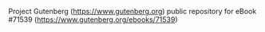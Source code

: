 Project Gutenberg (https://www.gutenberg.org) public repository
for eBook #71539 (https://www.gutenberg.org/ebooks/71539)
